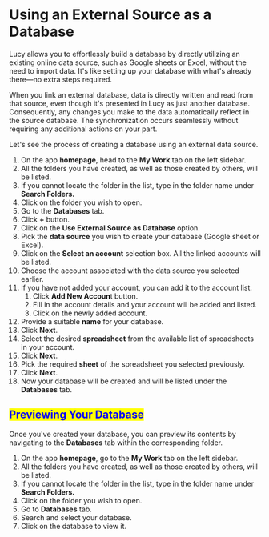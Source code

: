 # Using an External Source as a Database

Lucy allows you to effortlessly build a database by directly utilizing an existing online data source, such as Google sheets or Excel, without the need to import data. It's like setting up your database with what's already there—no extra steps required.

When you link an external database, data is directly written and read from that source, even though it's presented in Lucy as just another database. Consequently, any changes you make to the data automatically reflect in the source database. The synchronization occurs seamlessly without requiring any additional actions on your part.

Let's see the process of creating a database using an external data source.

1. On the app **homepage**, head to the **My Work** tab on the left sidebar.
2. All the folders you have created, as well as those created by others, will be listed.
3. If you cannot locate the folder in the list, type in the folder name under **Search Folders.**
4. Click on the folder you wish to open.
5. Go to the **Databases** tab.
6. Click **+** button.
7. Click on the **Use External Source as Database** option.
8. Pick the **data source** you wish to create your database (Google sheet or Excel).
9. Click on the **Select an account** selection box. All the linked accounts will be listed.
10. Choose the account associated with the data source you selected earlier.
11. If you have not added your account, you can add it to the account list.
    1. Click **Add New Accoun**t button.
    2. Fill in the account details and your account will be added and listed.
    3. Click on the newly added account.
12. Provide a suitable **name** for your database.
13. Click **Next**.
14. Select the desired **spreadsheet** from the available list of spreadsheets in your account.
15. Click **Next**.
16. Pick the required **sheet** of the spreadsheet you selected previously.
17. Click **Next**.
18. Now your database will be created and will be listed under the **Databases** tab.

## <mark style="color:blue;">Previewing Your Database</mark>

Once you've created your database, you can preview its contents by navigating to the **Databases** tab within the corresponding folder.

1. On the app **homepage**, go to the **My Work** tab on the left sidebar.
2. All the folders you have created, as well as those created by others, will be listed.
3. If you cannot locate the folder in the list, type in the folder name under **Search Folders.**
4. Click on the folder you wish to open.
5. Go to **Databases** tab.
6. Search and select your database.
7. Click on the database to view it.
